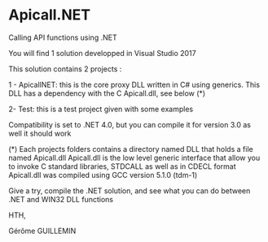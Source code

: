 # Apicall.NET
Calling API functions using .NET

You will find 1 solution developped in Visual Studio 2017

This solution contains 2 projects :

1 - ApicallNET: this is the core proxy DLL written in C# using generics.
    This DLL has a dependency with the C Apicall.dll, see below (*)
    
2- Test: this is a test project given with some examples

Compatibility is set to .NET 4.0, but you can compile it for version 3.0 as well it should work

(*) Each projects folders contains a directory named DLL that holds a file named Apicall.dll
Apicall.dll is the low level generic interface that allow you to invoke C standard libraries, STDCALL as well as in CDECL format
Apicall.dll was compiled using GCC version 5.1.0 (tdm-1)

Give a try, compile the .NET solution, and see what you can do between .NET and WIN32 DLL functions

HTH,

Gérôme GUILLEMIN
